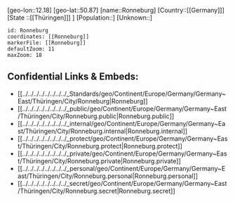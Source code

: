 ﻿---
location: [50.87,12.18]
mapzoom: [7,12] 
mapmarker: city 
type: City
tags:
- geo/City


SpocWebEntityId: 33755
isDeleted: false
confidential: public

---
[geo-lon::12.18]
[geo-lat::50.87]
[name::Ronneburg]
[Country::[[Germany]]]
[State ::[[Thüringen]]] ]
[Population::]
[Unknown::]


```leaflet
id: Ronneburg
coordinates: [[Ronneburg]]
markerFile: [[Ronneburg]]
defaultZoom: 11 
maxZoom: 18
```


## Confidential Links & Embeds: 
- [[../../../../../../../../_Standards/geo/Continent/Europe/Germany/Germany~East/Thüringen/City/Ronneburg|Ronneburg]] 
- [[../../../../../../../../_public/geo/Continent/Europe/Germany/Germany~East/Thüringen/City/Ronneburg.public|Ronneburg.public]] 
- [[../../../../../../../../_internal/geo/Continent/Europe/Germany/Germany~East/Thüringen/City/Ronneburg.internal|Ronneburg.internal]] 
- [[../../../../../../../../_protect/geo/Continent/Europe/Germany/Germany~East/Thüringen/City/Ronneburg.protect|Ronneburg.protect]] 
- [[../../../../../../../../_private/geo/Continent/Europe/Germany/Germany~East/Thüringen/City/Ronneburg.private|Ronneburg.private]] 
- [[../../../../../../../../_personal/geo/Continent/Europe/Germany/Germany~East/Thüringen/City/Ronneburg.personal|Ronneburg.personal]] 
- [[../../../../../../../../_secret/geo/Continent/Europe/Germany/Germany~East/Thüringen/City/Ronneburg.secret|Ronneburg.secret]] 
